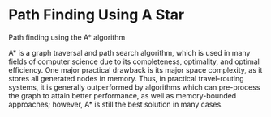 # Path Finding Using A Star
 Path finding using the A* algorithm

A* is a graph traversal and path search algorithm, which is used in many fields of computer science due to its completeness, optimality, and 
optimal efficiency. One major practical drawback is its major space complexity, as it stores all generated nodes in memory. Thus, in practical travel-routing systems,
it is generally outperformed by algorithms which can pre-process the graph to attain better performance, as well as memory-bounded approaches; however, A* is still 
the best solution in many cases.
